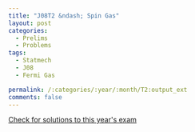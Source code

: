 ```yaml
---
title: "J08T2 &ndash; Spin Gas"
layout: post
categories:
  - Prelims
  - Problems
tags:
  - Statmech
  - J08
  - Fermi Gas

permalink: /:categories/:year/:month/T2:output_ext
comments: false
---
```

<object data="2008J2T.pdf" type="application/pdf" width="100%" height="500"></object>
<div class="message"><a href='https://princetonprelim.com/prelim/20/'>Check for solutions to this year's exam</a></div>